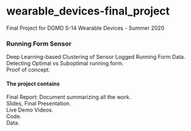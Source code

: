 # wearable_devices-final_project
Final Project for DGMD S-14 Wearable Devices - Summer 2020

### Running Form Sensor 
Deep Learning-based Clustering of Sensor Logged Running Form Data.  
Detecting Optimal vs Suboptimal running form.  
Proof of concept.  

#### The project contains
Final Report: Document summarizing all the work.  
Slides, Final Presentation.  
Live Demo Videos.  
Code.  
Data.  

